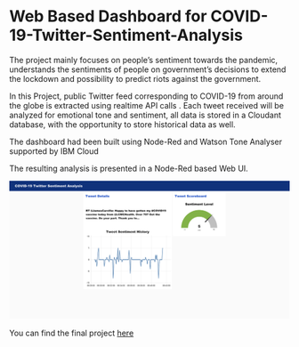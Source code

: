 # Web Based Dashboard for COVID-19-Twitter-Sentiment-Analysis

The project mainly focuses on people’s sentiment towards the pandemic, understands the sentiments of people on government’s decisions to extend the lockdown and possibility to predict riots against the government.

In this Project, public Twitter feed corresponding to COVID-19 from around the globe  is extracted using realtime API calls . Each tweet received will be analyzed for emotional tone and sentiment, all data is stored in a Cloudant database, with the opportunity to store historical data as well. 

The dashboard had been built using Node-Red and Watson Tone Analyser supported by IBM Cloud

The resulting analysis is presented in a Node-Red based Web UI.

![](images/pic02.png)

You can find the final project [here](https://covid19-twitter-sentiment-analysis.eu-gb.mybluemix.net/ui/#!/0?socketid=bV3Hp6429DQ91wssAAAD)
